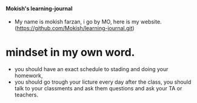 #### Mokish's learning-journal
- My name is mokish farzan, i go by MO, here is my website. (https://github.com/Mokish/learning-journal.git)

# mindset in my own word.
- you should have an exact schedule to stading and doing your homework,
- you should go trough your licture every day after the class,
you should talk to your classments and ask them questions and ask your TA or teachers.


